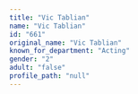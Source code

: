 ```yaml
---
title: "Vic Tablian"
name: "Vic Tablian"
id: "661"
original_name: "Vic Tablian"
known_for_department: "Acting"
gender: "2"
adult: "false"
profile_path: "null"
---
```


